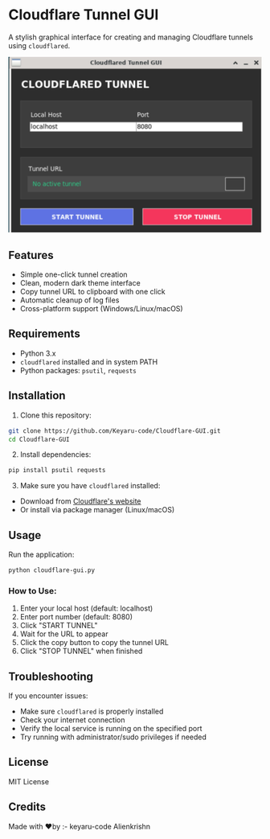 # Cloudflare Tunnel GUI

A stylish graphical interface for creating and managing Cloudflare tunnels using `cloudflared`.

![Screenshot](screenshot.jpg)

## Features

- Simple one-click tunnel creation
- Clean, modern dark theme interface
- Copy tunnel URL to clipboard with one click
- Automatic cleanup of log files
- Cross-platform support (Windows/Linux/macOS)

## Requirements

- Python 3.x
- `cloudflared` installed and in system PATH
- Python packages: `psutil`, `requests`

## Installation

1. Clone this repository:
```bash
git clone https://github.com/Keyaru-code/Cloudflare-GUI.git
cd Cloudflare-GUI
```

2. Install dependencies:
```bash
pip install psutil requests
```

3. Make sure you have `cloudflared` installed:
- Download from [Cloudflare's website](https://developers.cloudflare.com/cloudflare-one/connections/connect-apps/install-and-setup/installation/)
- Or install via package manager (Linux/macOS)

## Usage

Run the application:
```bash
python cloudflare-gui.py
```

### How to Use:
1. Enter your local host (default: localhost)
2. Enter port number (default: 8080)
3. Click "START TUNNEL"
4. Wait for the URL to appear
5. Click the copy button to copy the tunnel URL
6. Click "STOP TUNNEL" when finished

## Troubleshooting

If you encounter issues:
- Make sure `cloudflared` is properly installed
- Check your internet connection
- Verify the local service is running on the specified port
- Try running with administrator/sudo privileges if needed

## License

MIT License

## Credits

Made with ❤️by :- 
keyaru-code
Alienkrishn 
